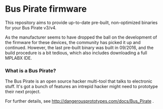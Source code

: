 # Bus Pirate firmware

This repository aims to provide up-to-date pre-built, non-optimized binaries for your Bus Pirate v3/v4.

As the manufacturer seems to have dropped the ball on the development of the firmware for these devices, the
community has picked it up and continued. However, the last pre-built binary was built in 09/2016, and the build
procedure is a bit tedious, which also includes downloading a full MPLABX IDE.

### What is a Bus Pirate?

The Bus Pirate is an open source hacker multi-tool that talks to electronic stuff. It's got a bunch of features an intrepid hacker might need to prototype their next project.

For further details, see http://dangerousprototypes.com/docs/Bus_Pirate .

